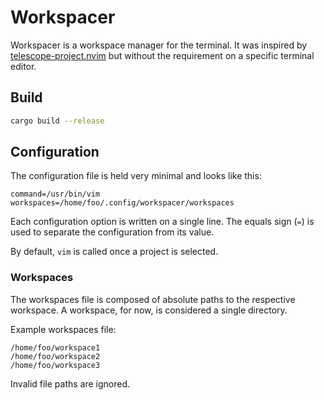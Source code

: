 Workspacer
==========

Workspacer is a workspace manager for the terminal.
It was inspired by [telescope-project.nvim](https://github.com/nvim-telescope/telescope-project.nvim)
but without the requirement on a specific terminal editor.

Build
-----

```bash
cargo build --release
```

Configuration
-------------

The configuration file is held very minimal and looks like this:

```
command=/usr/bin/vim
workspaces=/home/foo/.config/workspacer/workspaces
```

Each configuration option is written on a single line.
The equals sign (`=`) is used to separate the configuration from its value.

By default, `vim` is called once a project is selected.

### Workspaces

The workspaces file is composed of absolute paths to the respective workspace.
A workspace, for now, is considered a single directory.

Example workspaces file:

```
/home/foo/workspace1
/home/foo/workspace2
/home/foo/workspace3
```

Invalid file paths are ignored.

